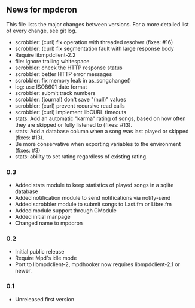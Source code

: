 ## News for mpdcron

This file lists the major changes between versions. For a more detailed list of
every change, see git log.

* scrobbler: (curl) fix operation with threaded resolver
  (fixes: #16)
* scrobbler: (curl) fix segmentation fault with large response body
* Require libmpdclient-2.2
* file: ignore trailing whitespace
* scrobbler: check the HTTP response status
* scrobbler: better HTTP error messages
* scrobbler: fix memory leak in as_songchange()
* log: use ISO8601 date format
* scrobbler: submit track numbers
* scrobbler: (journal) don't save "(null)" values
* scrobbler: (curl) prevent recursive read calls
* scrobbler: (curl) Implement libCURL timeouts
* stats: Add an automatic "karma" rating of songs, based on how often they are
  skipped or fully listened to (fixes: #13).
* stats: Add a database column when a song was last played or skipped
  (fixes: #13).
* Be more conservative when exporting variables to the environment (fixes: #3)
* stats: ability to set rating regardless of existing rating.

### 0.3
* Added stats module to keep statistics of played songs in a sqlite database
* Added notification module to send notifications via notify-send
* Added scrobbler module to submit songs to Last.fm or Libre.fm
* Added module support through GModule
* Added initial manpage
* Changed name to mpdcron

### 0.2
* Initial public release
* Require Mpd's idle mode
* Port to libmpdclient-2, mpdhooker now requires libmpdclient-2.1 or newer.

### 0.1
* Unreleased first version

<!-- vim: set tw=80 ft=mkd spell spelllang=en sw=4 sts=4 et : -->
